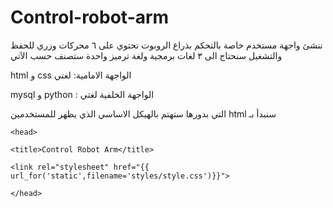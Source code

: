 # Control-robot-arm

ننشئ واجهة مستخدم خاصة بالتحكم بذراع الروبوت تحتوي على ٦ محركات وزري للحفظ والتشغيل سنحتاج الى ٣ لغات برمجية ولغة ترميز واحدة ستصنف حسب الآتي

html و css الواجهة الامامية: لغتي


mysql و python :  الواجهة الخلفية لغتي

التي بدورها ستهتم بالهيكل الاساسي الذي يظهر للمستخدمين html سنبدأ بـ

    <head>
    
    <title>Control Robot Arm</title>
    
    <link rel="stylesheet" href="{{ url_for('static',filename='styles/style.css')}}">
    
    </head>


